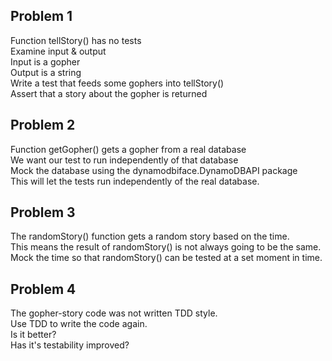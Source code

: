 
Problem 1  
-----------  
Function tellStory() has no tests  
Examine input & output  
Input is a gopher  
Output is a string  
Write a test that feeds some gophers into tellStory()  
Assert that a story about the gopher is returned  
  
Problem 2  
-----------  
Function getGopher() gets a gopher from a real database  
We want our test to run independently of that database  
Mock the database using the dynamodbiface.DynamoDBAPI package  
This will let the tests run independently of the real database.  
  
Problem 3  
-----------  
The randomStory() function gets a random story based on the time.  
This means the result of randomStory() is not always going to be the same.  
Mock the time so that randomStory() can be tested at a set moment in time.  
  
Problem 4  
-----------  
The gopher-story code was not written TDD style.  
Use TDD to write the code again.  
Is it better?  
Has it's testability improved?  